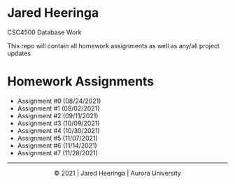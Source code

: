# Jared Heeringa

CSC4500 Database Work

This repo will contain all homework assignments as well as any/all project updates


# Homework Assignments
- Assignment #0 (08/24/2021)
- Assignment #1 (09/02/2021)
- Assignment #2 (09/11/2021)
- Assignment #3 (10/09/2021)
- Assignment #4 (10/30/2021)
- Assignment #5 (11/07/2021)
- Assignment #6 (11/14/2021)
- Assignment #7 (11/28/2021)


<!-- Copy Banner -->
---
<p align="center">
&copy 2021 | Jared Heeringa | Aurora University
</p>